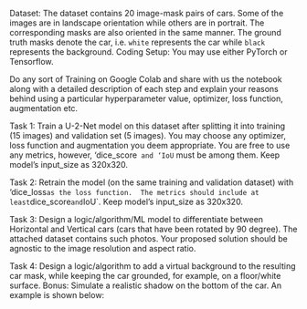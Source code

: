 Dataset:
The dataset contains 20 image-mask pairs of cars. Some of the images are in landscape orientation while others are in portrait. The corresponding masks are also oriented in the same manner. 
The ground truth masks denote the car, i.e. `white` represents the car while `black` represents the background.
Coding Setup:
You may use either PyTorch or Tensorflow.

Do any sort of Training on Google Colab and share with us the notebook along with a detailed description of each step and explain your reasons behind using a particular hyperparameter value, optimizer, loss function, augmentation etc.

Task 1:
Train a U-2-Net model on this dataset after splitting it into training (15 images) and validation set (5 images).
You may choose any optimizer, loss function and augmentation you deem appropriate.
You are free to use any metrics, however, ‘dice_score` and ‘IoU` must be among them.
Keep model’s input_size as 320x320.

Task 2: 
Retrain the model (on the same training and validation dataset) with ‘dice_loss` as the loss function. 
The metrics should include at least `dice_score` and `IoU`.
Keep model’s input_size as 320x320.

Task 3:
Design a logic/algorithm/ML model to differentiate between Horizontal and Vertical cars (cars that have been rotated by 90 degree). The attached dataset contains such photos.
Your proposed solution should be agnostic to the image resolution and aspect ratio.

Task 4:
Design a logic/algorithm to add a virtual background to the resulting car mask, while keeping the car grounded, for example, on a floor/white surface.
Bonus: Simulate a realistic shadow on the bottom of the car.
An example is shown below: 
